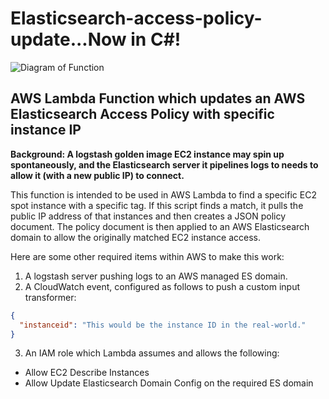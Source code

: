 # Elasticsearch-access-policy-update...**Now in C#!**
![Diagram of Function](https://orndor.com/wp-content/uploads/2019/01/ElasticSearchArch-1.png)
## AWS Lambda Function which updates an AWS Elasticsearch Access Policy with specific instance IP

**Background: A logstash golden image EC2 instance may spin up
spontaneously, and the Elasticsearch server it pipelines logs to needs
to allow it (with a new public IP) to connect.**

This function is intended to be used in AWS Lambda to find a specific EC2
spot instance with a specific tag. If this script finds a match, it pulls
the public IP address of that instances and then creates a JSON policy
document. The policy document is then applied to an AWS Elasticsearch domain
to allow the originally matched EC2 instance access.

Here are some other required items within AWS to make this work:

1. A logstash server pushing logs to an AWS managed ES domain.
2. A CloudWatch event, configured as follows to push a custom input transformer:
```json
{
  "instanceid": "This would be the instance ID in the real-world."
}
``` 
3. An IAM role which Lambda assumes and allows the following:

* Allow EC2 Describe Instances
* Allow Update Elasticsearch Domain Config on the required ES domain
